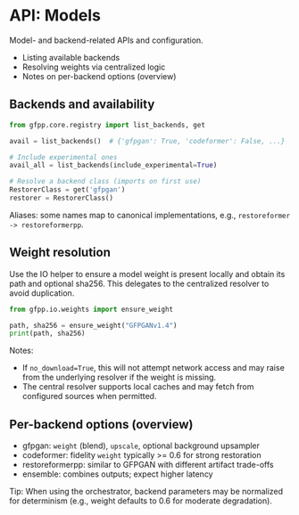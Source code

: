 # API: Models

Model- and backend-related APIs and configuration.

- Listing available backends
- Resolving weights via centralized logic
- Notes on per-backend options (overview)

## Backends and availability

```python
from gfpp.core.registry import list_backends, get

avail = list_backends()  # {'gfpgan': True, 'codeformer': False, ...}

# Include experimental ones
avail_all = list_backends(include_experimental=True)

# Resolve a backend class (imports on first use)
RestorerClass = get('gfpgan')
restorer = RestorerClass()
```

Aliases: some names map to canonical implementations, e.g.,
`restoreformer -> restoreformerpp`.

## Weight resolution

Use the IO helper to ensure a model weight is present locally and obtain its
path and optional sha256. This delegates to the centralized resolver to
avoid duplication.

```python
from gfpp.io.weights import ensure_weight

path, sha256 = ensure_weight("GFPGANv1.4")
print(path, sha256)
```

Notes:

- If `no_download=True`, this will not attempt network access and may raise
  from the underlying resolver if the weight is missing.
- The central resolver supports local caches and may fetch from configured
  sources when permitted.

## Per-backend options (overview)

- gfpgan: `weight` (blend), `upscale`, optional background upsampler
- codeformer: fidelity `weight` typically >= 0.6 for strong restoration
- restoreformerpp: similar to GFPGAN with different artifact trade-offs
- ensemble: combines outputs; expect higher latency

Tip: When using the orchestrator, backend parameters may be normalized for
determinism (e.g., weight defaults to 0.6 for moderate degradation).
